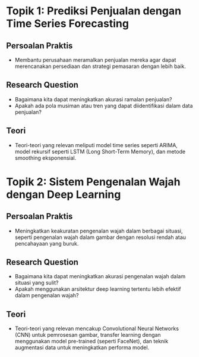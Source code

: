 # Topik 1: Prediksi Penjualan dengan Time Series Forecasting
## Persoalan Praktis
- Membantu perusahaan meramalkan penjualan mereka agar dapat merencanakan persediaan dan strategi pemasaran dengan lebih baik.
## Research Question
- Bagaimana kita dapat meningkatkan akurasi ramalan penjualan?
- Apakah ada pola musiman atau tren yang dapat diidentifikasi dalam data penjualan?
## Teori
- Teori-teori yang relevan meliputi model time series seperti ARIMA, model rekursif seperti LSTM (Long Short-Term Memory), dan metode smoothing eksponensial.
# Topik 2: Sistem Pengenalan Wajah dengan Deep Learning 
## Persoalan Praktis
- Meningkatkan keakuratan pengenalan wajah dalam berbagai situasi, seperti pengenalan wajah dalam gambar dengan resolusi rendah atau pencahayaan yang buruk.
## Research Question
- Bagaimana kita dapat meningkatkan akurasi pengenalan wajah dalam situasi yang sulit?
- Apakah menggunakan arsitektur deep learning tertentu lebih efektif dalam pengenalan wajah?
## Teori
- Teori-teori yang relevan mencakup Convolutional Neural Networks (CNN) untuk pemrosesan gambar, transfer learning dengan menggunakan model pre-trained (seperti FaceNet), dan teknik augmentasi data untuk meningkatkan performa model.
